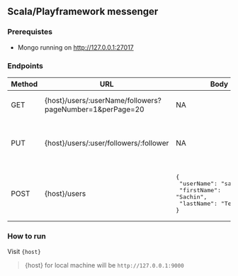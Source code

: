 ## Scala/Playframework messenger

### Prerequistes
- Mongo running on http://127.0.0.1:27017

### Endpoints

| Method | URL | Body | Description |
| ------ | --- | ---- | ----------- |
| GET | {host}/users/:userName/followers?pageNumber=1&perPage=20 | NA | Fetches user's followers |
| PUT | {host}/users/:user/followers/:follower | NA | For a ```user``` to follow another user (```follower```) |
| POST | {host}/users | <pre/>{ <br/> "userName": "sachin248",<br/> "firstName": "Sachin",<br/> "lastName": "Tendulkar" <br/>}  | Creates a user if not exists. |


### How to run

Visit ```{host}```
> {host} for local machine will be ```http://127.0.0.1:9000```
